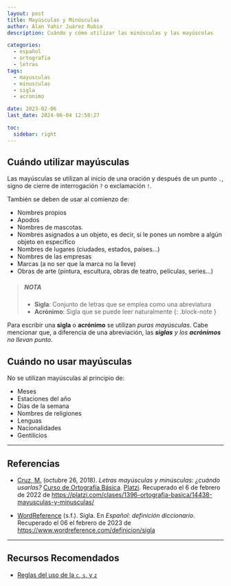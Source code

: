 ```yaml
---
layout: post
title: Mayúsculas y Minúsculas
author: Alan Yahir Juárez Rubio
description: Cuándo y cómo utilizar las minúsculas y las mayúsculas

categories:
  - español
  - ortografia
  - letras
tags:
  - mayusculas
  - minusculas
  - sigla
  - acronimo

date: 2023-02-06
last_date: 2024-06-04 12:58:27

toc:
  sidebar: right
---
```


## Cuándo utilizar mayúsculas

Las mayúsculas se utilizan al inicio de una oración y después de un punto `.`,
signo de cierre de interrogación `?` o exclamación `!`.

También se deben de usar al comienzo de:

- Nombres propios
- Apodos
- Nombres de mascotas.
- Nombres asignados a un objeto, es decir, si le pones un nombre a algún objeto
  en específico
- Nombres de lugares (ciudades, estados, países...)
- Nombres de las empresas
- Marcas (a no ser que la marca no la lleve)
- Obras de arte (pintura, escultura, obras de teatro, películas, series...)

> ##### NOTA
>
> - **Sigla**: Conjunto de letras que se emplea como una abreviatura
> - **Acrónimo**: Sigla que se puede leer naturalmente
{: .block-note }

Para escribir una **sigla** o **acrónimo** se utilizan _puras mayúsculas_.
Cabe mencionar que, a diferencia de una abreviación, las _**siglas** y los
**acrónimos** no llevan punto_.

## Cuándo no usar mayúsculas

No se utilizan mayúsculas al principio de:

- Meses
- Estaciones del año
- Días de la semana
- Nombres de religiones
- Lenguas
- Nacionalidades
- Gentilicios

<div style="page-break-after: always;"></div>

---

## Referencias

- [Cruz, M.](https://platzi.com/profesores/mariandrea-cruz/)
  (octubre 26, 2018).
  _Letras mayúsculas y minúsculas: ¿cuándo usarlas?_
  [Curso de Ortografía Básica](https://platzi.com/cursos/ortografia-basica/).
  [Platzi](https://platzi.com/home).
  Recuperado el 6 de febrero de 2022 de
  <https://platzi.com/clases/1396-ortografia-basica/14438-mayusculas-y-minusculas/>

- [WordReference](https://www.wordreference.com/) (s.f.).
  Sigla. En _Español: definición diccionario_.
  Recuperado el 06 el febrero de 2023 de <https://www.wordreference.com/definicion/sigla>

<div style="page-break-after: always;"></div>

---

## Recursos Recomendados

- [Reglas del uso de la `c`, `s`, y `z`](https://static.platzi.com/media/user_upload/flashcards-C-S-Z-65aae609-f45f-4c89-9b43-2bd29501121f.jpg)

